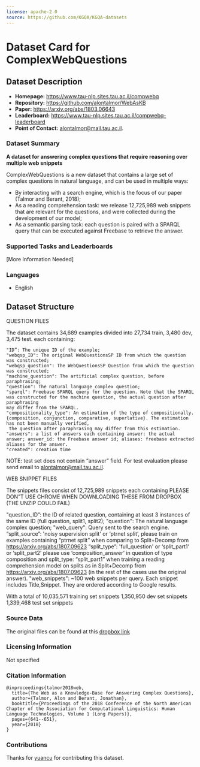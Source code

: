 ```yaml
---
license: apache-2.0
source: https://github.com/KGQA/KGQA-datasets
---
```


# Dataset Card for ComplexWebQuestions

## Dataset Description

- **Homepage:** https://www.tau-nlp.sites.tau.ac.il/compwebq
- **Repository:** https://github.com/alontalmor/WebAsKB
- **Paper:** https://arxiv.org/abs/1803.06643
- **Leaderboard:** https://www.tau-nlp.sites.tau.ac.il/compwebq-leaderboard
- **Point of Contact:** alontalmor@mail.tau.ac.il.

### Dataset Summary

**A dataset for answering complex questions that require reasoning over multiple web snippets**

ComplexWebQuestions is a new dataset that contains a large set of complex questions in natural language, and can be used in multiple ways:

  - By interacting with a search engine, which is the focus of our paper (Talmor and Berant, 2018);
  - As a reading comprehension task: we release 12,725,989 web snippets that are relevant for the questions, and were collected during the development of our model; 
  - As a semantic parsing task: each question is paired with a SPARQL query that can be executed against Freebase to retrieve the answer.

### Supported Tasks and Leaderboards

[More Information Needed]

### Languages

- English

## Dataset Structure

QUESTION FILES

The dataset contains 34,689 examples divided into 27,734 train, 3,480 dev, 3,475 test.
each containing:

```
"ID”: The unique ID of the example; 
"webqsp_ID": The original WebQuestionsSP ID from which the question was constructed; 
"webqsp_question": The WebQuestionsSP Question from which the question was constructed; 
"machine_question": The artificial complex question, before paraphrasing; 
"question": The natural language complex question; 
"sparql": Freebase SPARQL query for the question. Note that the SPARQL was constructed for the machine question, the actual question after paraphrasing
may differ from the SPARQL. 
"compositionality_type": An estimation of the type of compositionally. {composition, conjunction, comparative, superlative}. The estimation has not been manually verified,
 the question after paraphrasing may differ from this estimation.
"answers": a list of answers each containing answer: the actual answer; answer_id: the Freebase answer id; aliases: freebase extracted aliases for the answer.
"created": creation time
```

NOTE: test set does not contain “answer” field. For test evaluation please send email to 
alontalmor@mail.tau.ac.il.


WEB SNIPPET FILES


The snippets files consist of 12,725,989 snippets each containing
PLEASE DON”T USE CHROME WHEN DOWNLOADING THESE FROM DROPBOX (THE UNZIP COULD FAIL)

"question_ID”: the ID of related question, containing at least 3 instances of the same ID (full question, split1, split2); 
"question": The natural language complex question; 
"web_query": Query sent to the search engine. 
“split_source”: 'noisy supervision split' or ‘ptrnet split’, please train on examples containing “ptrnet split” when comparing to Split+Decomp  from https://arxiv.org/abs/1807.09623
“split_type”: 'full_question' or ‘split_part1' or ‘split_part2’ please use ‘composition_answer’ in question of type composition and split_type: “split_part1” when training a reading comprehension model on splits as in Split+Decomp  from https://arxiv.org/abs/1807.09623 (in the rest of the cases use the original answer).
"web_snippets": ~100 web snippets per query. Each snippet includes Title,Snippet. They are ordered according to Google results.

With a total of
10,035,571 training set snippets
1,350,950 dev set snippets
1,339,468 test set snippets


### Source Data

The original files can be found at this [dropbox link](https://www.dropbox.com/sh/7pkwkrfnwqhsnpo/AACuu4v3YNkhirzBOeeaHYala)


### Licensing Information

Not specified

### Citation Information

```
@inproceedings{talmor2018web,
  title={The Web as a Knowledge-Base for Answering Complex Questions},
  author={Talmor, Alon and Berant, Jonathan},
  booktitle={Proceedings of the 2018 Conference of the North American Chapter of the Association for Computational Linguistics: Human Language Technologies, Volume 1 (Long Papers)},
  pages={641--651},
  year={2018}
}
```

### Contributions

Thanks for [yuancu](https://github.com/yuancu) for contributing this dataset.
